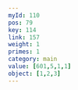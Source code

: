 ```yaml
---
myId: 110
pos: 79
key: 114
link: 157
weight: 1
primes: 1
category: main
value: [601,5,1,1]
object: [1,2,3]
---
```

